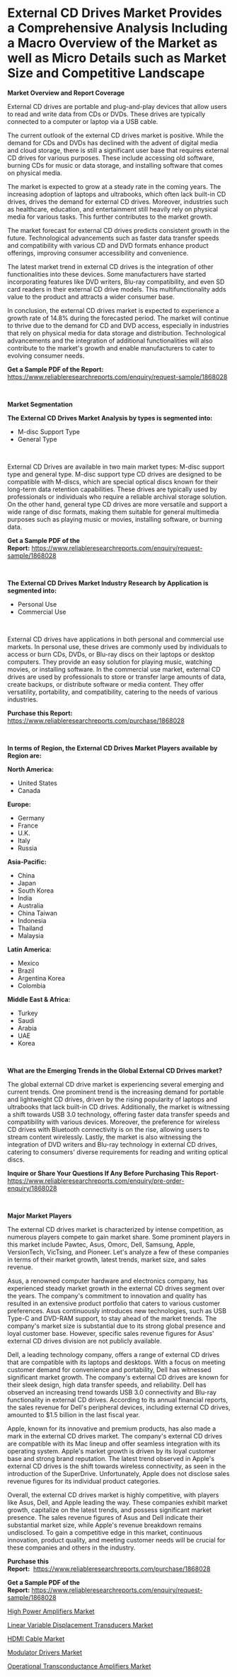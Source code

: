 <p><h1>External CD Drives Market Provides a Comprehensive Analysis Including a Macro Overview of the Market as well as Micro Details such as Market Size and Competitive Landscape</h1></p><p><strong>Market Overview and Report Coverage</strong></p>
<p><p>External CD drives are portable and plug-and-play devices that allow users to read and write data from CDs or DVDs. These drives are typically connected to a computer or laptop via a USB cable. </p><p>The current outlook of the external CD drives market is positive. While the demand for CDs and DVDs has declined with the advent of digital media and cloud storage, there is still a significant user base that requires external CD drives for various purposes. These include accessing old software, burning CDs for music or data storage, and installing software that comes on physical media.</p><p>The market is expected to grow at a steady rate in the coming years. The increasing adoption of laptops and ultrabooks, which often lack built-in CD drives, drives the demand for external CD drives. Moreover, industries such as healthcare, education, and entertainment still heavily rely on physical media for various tasks. This further contributes to the market growth.</p><p>The market forecast for external CD drives predicts consistent growth in the future. Technological advancements such as faster data transfer speeds and compatibility with various CD and DVD formats enhance product offerings, improving consumer accessibility and convenience.</p><p>The latest market trend in external CD drives is the integration of other functionalities into these devices. Some manufacturers have started incorporating features like DVD writers, Blu-ray compatibility, and even SD card readers in their external CD drive models. This multifunctionality adds value to the product and attracts a wider consumer base.</p><p>In conclusion, the external CD drives market is expected to experience a growth rate of 14.8% during the forecasted period. The market will continue to thrive due to the demand for CD and DVD access, especially in industries that rely on physical media for data storage and distribution. Technological advancements and the integration of additional functionalities will also contribute to the market's growth and enable manufacturers to cater to evolving consumer needs.</p></p>
<p><strong>Get a Sample PDF of the Report:</strong> <a href="https://www.reliableresearchreports.com/enquiry/request-sample/1868028">https://www.reliableresearchreports.com/enquiry/request-sample/1868028</a></p>
<p>&nbsp;</p>
<p><strong>Market Segmentation</strong></p>
<p><strong>The External CD Drives Market Analysis by types is segmented into:</strong></p>
<p><ul><li>M-disc Support Type</li><li>General Type</li></ul></p>
<p>&nbsp;</p>
<p><p>External CD Drives are available in two main market types: M-disc support type and general type. M-disc support type CD drives are designed to be compatible with M-discs, which are special optical discs known for their long-term data retention capabilities. These drives are typically used by professionals or individuals who require a reliable archival storage solution. On the other hand, general type CD drives are more versatile and support a wide range of disc formats, making them suitable for general multimedia purposes such as playing music or movies, installing software, or burning data.</p></p>
<p><strong>Get a Sample PDF of the Report:</strong>&nbsp;<a href="https://www.reliableresearchreports.com/enquiry/request-sample/1868028">https://www.reliableresearchreports.com/enquiry/request-sample/1868028</a></p>
<p>&nbsp;</p>
<p><strong>The External CD Drives Market Industry Research by Application is segmented into:</strong></p>
<p><ul><li>Personal Use</li><li>Commercial Use</li></ul></p>
<p>&nbsp;</p>
<p><p>External CD drives have applications in both personal and commercial use markets. In personal use, these drives are commonly used by individuals to access or burn CDs, DVDs, or Blu-ray discs on their laptops or desktop computers. They provide an easy solution for playing music, watching movies, or installing software. In the commercial use market, external CD drives are used by professionals to store or transfer large amounts of data, create backups, or distribute software or media content. They offer versatility, portability, and compatibility, catering to the needs of various industries.</p></p>
<p><strong>Purchase this Report:</strong>&nbsp; <a href="https://www.reliableresearchreports.com/purchase/1868028">https://www.reliableresearchreports.com/purchase/1868028</a></p>
<p>&nbsp;</p>
<p><strong>In terms of Region, the External CD Drives Market Players available by Region are:</strong></p>
<p>
    <p> <strong> North America: </strong>
        <ul>
            <li>United States</li>
            <li>Canada</li>
        </ul>
        </p> 
    <p> <strong> Europe: </strong>
        <ul>
            <li>Germany</li>
            <li>France</li>
            <li>U.K.</li>
            <li>Italy</li>
            <li>Russia</li>
        </ul>
        </p> 
    <p> <strong> Asia-Pacific: </strong>
        <ul>
            <li>China</li>
            <li>Japan</li>
            <li>South Korea</li>
            <li>India</li>
            <li>Australia</li>
            <li>China Taiwan</li>
            <li>Indonesia</li>
            <li>Thailand</li>
            <li>Malaysia</li>
        </ul>
        </p> 
    <p> <strong> Latin America: </strong>
        <ul>
            <li>Mexico</li>
            <li>Brazil</li>
            <li>Argentina Korea</li>
            <li>Colombia</li>
        </ul>
        </p> 
    <p> <strong> Middle East & Africa: </strong>
        <ul>
            <li>Turkey</li>
            <li>Saudi</li>
            <li>Arabia</li>
            <li>UAE</li>
            <li>Korea</li>
        </ul>
    </p>
    </p>
<p>&nbsp;</p>
<p><strong>What are the Emerging Trends in the Global External CD Drives market?</strong></p>
<p><p>The global external CD drive market is experiencing several emerging and current trends. One prominent trend is the increasing demand for portable and lightweight CD drives, driven by the rising popularity of laptops and ultrabooks that lack built-in CD drives. Additionally, the market is witnessing a shift towards USB 3.0 technology, offering faster data transfer speeds and compatibility with various devices. Moreover, the preference for wireless CD drives with Bluetooth connectivity is on the rise, allowing users to stream content wirelessly. Lastly, the market is also witnessing the integration of DVD writers and Blu-ray technology in external CD drives, catering to consumers' diverse requirements for reading and writing optical discs.</p></p>
<p><strong>Inquire or Share Your Questions If Any Before Purchasing This Report</strong>- <a href="https://www.reliableresearchreports.com/enquiry/pre-order-enquiry/1868028">https://www.reliableresearchreports.com/enquiry/pre-order-enquiry/1868028</a></p>
<p>&nbsp;</p>
<p><strong>Major Market Players</strong></p>
<p><p>The external CD drives market is characterized by intense competition, as numerous players compete to gain market share. Some prominent players in this market include Pawtec, Asus, Omorc, Dell, Samsung, Apple, VersionTech, VicTsing, and Pioneer. Let's analyze a few of these companies in terms of their market growth, latest trends, market size, and sales revenue.</p><p>Asus, a renowned computer hardware and electronics company, has experienced steady market growth in the external CD drives segment over the years. The company's commitment to innovation and quality has resulted in an extensive product portfolio that caters to various customer preferences. Asus continuously introduces new technologies, such as USB Type-C and DVD-RAM support, to stay ahead of the market trends. The company's market size is substantial due to its strong global presence and loyal customer base. However, specific sales revenue figures for Asus' external CD drives division are not publicly available.</p><p>Dell, a leading technology company, offers a range of external CD drives that are compatible with its laptops and desktops. With a focus on meeting customer demand for convenience and portability, Dell has witnessed significant market growth. The company's external CD drives are known for their sleek design, high data transfer speeds, and reliability. Dell has observed an increasing trend towards USB 3.0 connectivity and Blu-ray functionality in external CD drives. According to its annual financial reports, the sales revenue for Dell's peripheral devices, including external CD drives, amounted to $1.5 billion in the last fiscal year.</p><p>Apple, known for its innovative and premium products, has also made a mark in the external CD drives market. The company's external CD drives are compatible with its Mac lineup and offer seamless integration with its operating system. Apple's market growth is driven by its loyal customer base and strong brand reputation. The latest trend observed in Apple's external CD drives is the shift towards wireless connectivity, as seen in the introduction of the SuperDrive. Unfortunately, Apple does not disclose sales revenue figures for its individual product categories.</p><p>Overall, the external CD drives market is highly competitive, with players like Asus, Dell, and Apple leading the way. These companies exhibit market growth, capitalize on the latest trends, and possess significant market presence. The sales revenue figures of Asus and Dell indicate their substantial market size, while Apple's revenue breakdown remains undisclosed. To gain a competitive edge in this market, continuous innovation, product quality, and meeting customer needs will be crucial for these companies and others in the industry.</p></p>
<p><strong>Purchase this Report:</strong>&nbsp;&nbsp;<a href="https://www.reliableresearchreports.com/purchase/1868028">https://www.reliableresearchreports.com/purchase/1868028</a></p>
<p></p>
<p><strong>Get a Sample PDF of the Report:</strong>&nbsp;<a href="https://www.reliableresearchreports.com/enquiry/request-sample/1868028">https://www.reliableresearchreports.com/enquiry/request-sample/1868028</a></p>
<p><p><a href="https://github.com/gaydyna/Market-Research-Report-List-2/blob/main/high-power-amplifiers-market.md">High Power Amplifiers Market</a></p><p><a href="https://github.com/amonskiyk/Market-Research-Report-List-2/blob/main/linear-variable-displacement-transducers-market.md">Linear Variable Displacement Transducers Market</a></p><p><a href="https://github.com/tamvrosiya/Market-Research-Report-List-2/blob/main/hdmi-cable-market.md">HDMI Cable Market</a></p><p><a href="https://github.com/joannesouthgate/Market-Research-Report-List-1/blob/main/modulator-drivers-market.md">Modulator Drivers Market</a></p><p><a href="https://github.com/julyju69/Market-Research-Report-List-1/blob/main/operational-transconductance-amplifiers-market.md">Operational Transconductance Amplifiers Market</a></p></p>